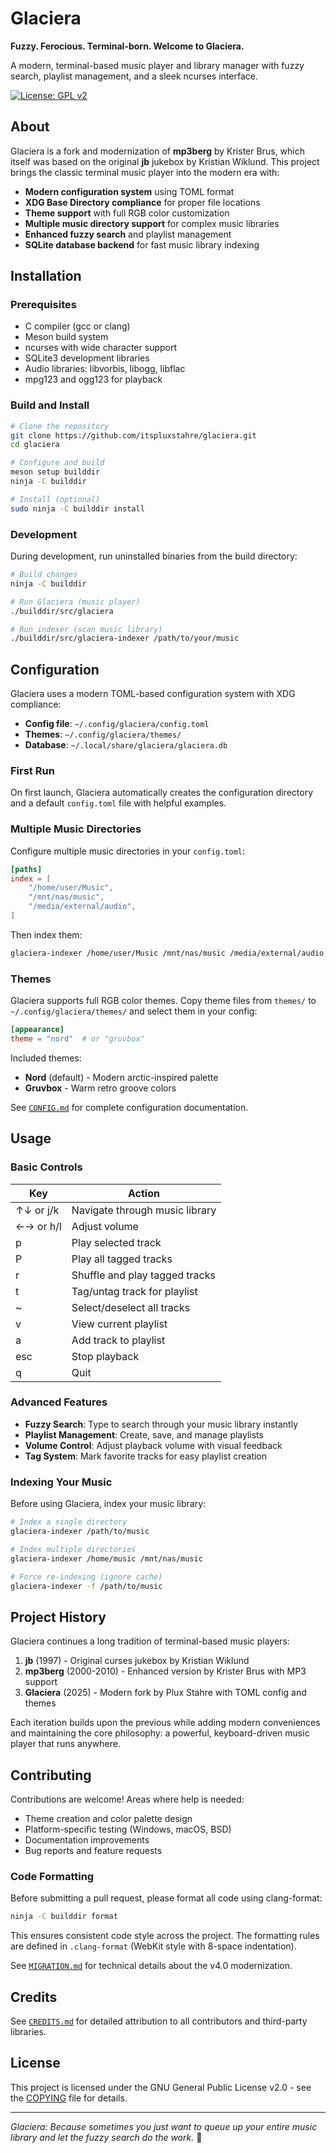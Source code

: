 # Glaciera

**Fuzzy. Ferocious. Terminal-born. Welcome to Glaciera.**

A modern, terminal-based music player and library manager with fuzzy search, playlist management, and a sleek ncurses interface.

[![License: GPL v2](https://img.shields.io/badge/License-GPL%20v2-blue.svg)](https://www.gnu.org/licenses/gpl-2.0.html)

## About

Glaciera is a fork and modernization of **mp3berg** by Krister Brus, which itself was based on the original **jb** jukebox by Kristian Wiklund. This project brings the classic terminal music player into the modern era with:

- **Modern configuration system** using TOML format
- **XDG Base Directory compliance** for proper file locations
- **Theme support** with full RGB color customization
- **Multiple music directory support** for complex music libraries
- **Enhanced fuzzy search** and playlist management
- **SQLite database backend** for fast music library indexing

## Installation

### Prerequisites

- C compiler (gcc or clang)
- Meson build system
- ncurses with wide character support
- SQLite3 development libraries
- Audio libraries: libvorbis, libogg, libflac
- mpg123 and ogg123 for playback

### Build and Install

```bash
# Clone the repository
git clone https://github.com/itspluxstahre/glaciera.git
cd glaciera

# Configure and build
meson setup builddir
ninja -C builddir

# Install (optional)
sudo ninja -C builddir install
```

### Development

During development, run uninstalled binaries from the build directory:

```bash
# Build changes
ninja -C builddir

# Run Glaciera (music player)
./builddir/src/glaciera

# Run indexer (scan music library)
./builddir/src/glaciera-indexer /path/to/your/music
```

## Configuration

Glaciera uses a modern TOML-based configuration system with XDG compliance:

- **Config file**: `~/.config/glaciera/config.toml`
- **Themes**: `~/.config/glaciera/themes/`
- **Database**: `~/.local/share/glaciera/glaciera.db`

### First Run

On first launch, Glaciera automatically creates the configuration directory and a default `config.toml` file with helpful examples.

### Multiple Music Directories

Configure multiple music directories in your `config.toml`:

```toml
[paths]
index = [
    "/home/user/Music",
    "/mnt/nas/music",
    "/media/external/audio",
]
```

Then index them:
```bash
glaciera-indexer /home/user/Music /mnt/nas/music /media/external/audio
```

### Themes

Glaciera supports full RGB color themes. Copy theme files from `themes/` to `~/.config/glaciera/themes/` and select them in your config:

```toml
[appearance]
theme = "nord"  # or "gruvbox"
```

Included themes:
- **Nord** (default) - Modern arctic-inspired palette
- **Gruvbox** - Warm retro groove colors

See [`CONFIG.md`](CONFIG.md) for complete configuration documentation.

## Usage

### Basic Controls

| Key | Action |
|-----|--------|
| ↑↓ or j/k | Navigate through music library |
| ←→ or h/l | Adjust volume |
| p | Play selected track |
| P | Play all tagged tracks |
| r | Shuffle and play tagged tracks |
| t | Tag/untag track for playlist |
| ~ | Select/deselect all tracks |
| v | View current playlist |
| a | Add track to playlist |
| esc | Stop playback |
| q | Quit |

### Advanced Features

- **Fuzzy Search**: Type to search through your music library instantly
- **Playlist Management**: Create, save, and manage playlists
- **Volume Control**: Adjust playback volume with visual feedback
- **Tag System**: Mark favorite tracks for easy playlist creation

### Indexing Your Music

Before using Glaciera, index your music library:

```bash
# Index a single directory
glaciera-indexer /path/to/music

# Index multiple directories
glaciera-indexer /home/music /mnt/nas/music

# Force re-indexing (ignore cache)
glaciera-indexer -f /path/to/music
```

## Project History

Glaciera continues a long tradition of terminal-based music players:

1. **jb** (1997) - Original curses jukebox by Kristian Wiklund
2. **mp3berg** (2000-2010) - Enhanced version by Krister Brus with MP3 support
3. **Glaciera** (2025) - Modern fork by Plux Stahre with TOML config and themes

Each iteration builds upon the previous while adding modern conveniences and maintaining the core philosophy: a powerful, keyboard-driven music player that runs anywhere.

## Contributing

Contributions are welcome! Areas where help is needed:

- Theme creation and color palette design
- Platform-specific testing (Windows, macOS, BSD)
- Documentation improvements
- Bug reports and feature requests

### Code Formatting

Before submitting a pull request, please format all code using clang-format:

```bash
ninja -C builddir format
```

This ensures consistent code style across the project. The formatting rules are defined in `.clang-format` (WebKit style with 8-space indentation).

See [`MIGRATION.md`](MIGRATION.md) for technical details about the v4.0 modernization.

## Credits

See [`CREDITS.md`](CREDITS.md) for detailed attribution to all contributors and third-party libraries.

## License

This project is licensed under the GNU General Public License v2.0 - see the [COPYING](COPYING) file for details.

---

*Glaciera: Because sometimes you just want to queue up your entire music library and let the fuzzy search do the work.* 🎵
